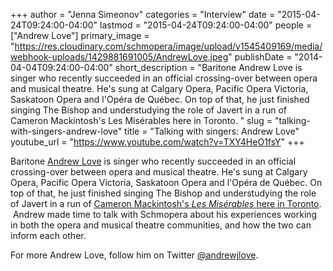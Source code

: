 +++
author = "Jenna Simeonov"
categories = "Interview"
date = "2015-04-24T09:24:00-04:00"
lastmod = "2015-04-24T09:24:00-04:00"
people = ["Andrew Love"]
primary_image = "https://res.cloudinary.com/schmopera/image/upload/v1545409169/media/webhook-uploads/1429881691005/AndrewLove.jpeg"
publishDate = "2014-04-04T09:24:00-04:00"
short_description = "Baritone Andrew Love is singer who recently succeeded in an official crossing-over between opera and musical theatre. He&#039;s sung at Calgary Opera, Pacific Opera Victoria, Saskatoon Opera and l&#039;Opéra de Québec. On top of that, he just finished singing The Bishop and understudying the role of Javert in a run of Cameron Mackintosh&#039;s Les Misérables here in Toronto. "
slug = "talking-with-singers-andrew-love"
title = "Talking with singers: Andrew Love"
youtube_url = "https://www.youtube.com/watch?v=TXY4HeO1fsY"
+++

Baritone [Andrew Love](https://twitter.com/andrewjlove) is singer who recently succeeded in an official crossing-over between opera and musical theatre. He's sung at Calgary Opera, Pacific Opera Victoria, Saskatoon Opera and l'Opéra de Québec. On top of that, he just finished singing The Bishop and understudying the role of Javert in a run of [Cameron Mackintosh's _Les Misérables_ here in Toronto](http://www.lesmis.com/toronto/).  Andrew made time to talk with Schmopera about his experiences working in both the opera and musical theatre communities, and how the two can inform each other.

For more Andrew Love, follow him on Twitter [@andrewjlove](https://twitter.com/andrewjlove).
